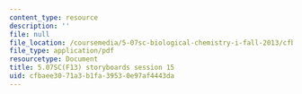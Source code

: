 ```yaml
---
content_type: resource
description: ''
file: null
file_location: /coursemedia/5-07sc-biological-chemistry-i-fall-2013/cfbaee3071a3b1fa39530e97af4443da_sb_session15.pdf
file_type: application/pdf
resourcetype: Document
title: 5.07SC(F13) storyboards session 15
uid: cfbaee30-71a3-b1fa-3953-0e97af4443da
---
```

